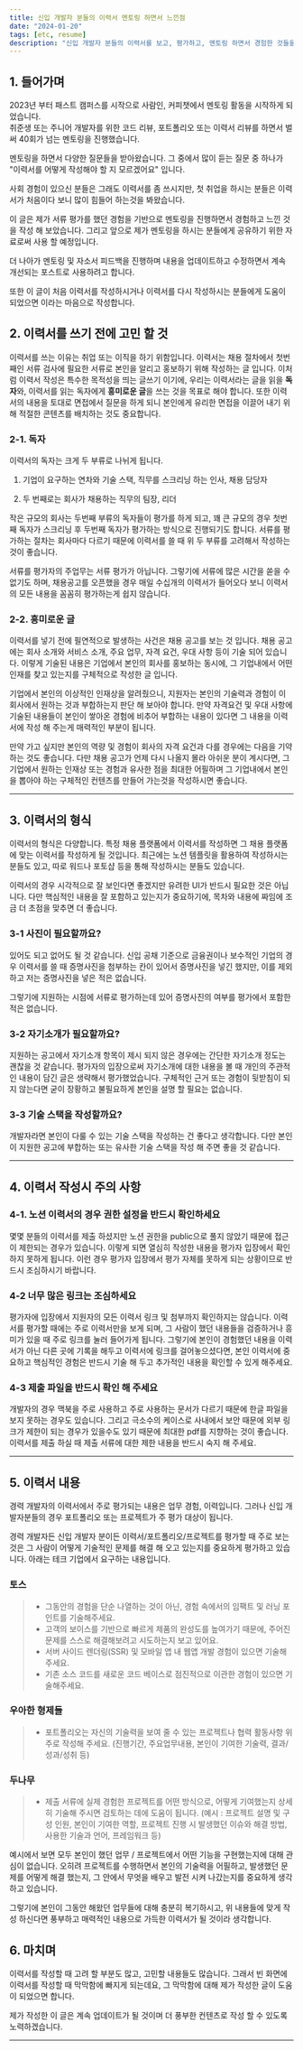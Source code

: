 ```yaml
---
title: 신입 개발자 분들의 이력서 멘토링 하면서 느낀점
date: "2024-01-20"
tags: [etc, resume]
description: "신입 개발자 분들의 이력서를 보고, 평가하고, 멘토링 하면서 경험한 것들을 기록해 보았습니다."
---
```


## 1. 들어가며

2023년 부터 패스트 캠퍼스를 시작으로 사람인, 커피챗에서 멘토링 활동을 시작하게 되었습니다.  
취준생 또는 주니어 개발자를 위한 코드 리뷰, 포트폴리오 또는 이력서 리뷰를 하면서 벌써 40회가 넘는 멘토링을 진행했습니다.

멘토링을 하면서 다양한 질문들을 받아왔습니다. 그 중에서 많이 듣는 질문 중 하나가 "이력서를 어떻게 작성해야 할 지 모르겠어요" 입니다.

사회 경험이 있으신 분들은 그래도 이력서를 좀 쓰시지만, 첫 취업을 하시는 분들은 이력서가 처음이다 보니 많이 힘들어 하는것을 봐왔습니다.

이 글은 제가 서류 평가를 했던 경험을 기반으로 멘토링을 진행하면서 경험하고 느낀 것을 작성 해 보았습니다. 그리고 앞으로 제가 멘토링을 하시는 분들에게 공유하기 위한 자료로써 사용 할 예정입니다.

더 나아가 멘토링 및 자소서 피드백을 진행하며 내용을 업데이트하고 수정하면서 계속 개선되는 포스트로 사용하려고 합니다.

또한 이 글이 처음 이력서를 작성하시거나 이력서를 다시 작성하시는 분들에게 도움이 되었으면 이라는 마음으로 작성합니다.

## 2. 이력서를 쓰기 전에 고민 할 것

이력서를 쓰는 이유는 취업 또는 이직을 하기 위함입니다. 이력서는 채용 절차에서 첫번째인 서류 검사에 필요한 서류로 본인을 알리고 홍보하기 위해 작성하는 글 입니다. 이처럼 이력서 작성은 특수한 목적성을 띄는 글쓰기 이기에, 우리는 이력서라는 글을 읽을 **독자**와, 이력서를 읽는 독자에게 **흥미로운 글**을 쓰는 것을 목표로 해야 합니다. 또한 이력서의 내용을 토대로 면접에서 질문을 하게 되니 본인에게 유리한 면접을 이끌어 내기 위해 적절한 콘텐츠를 배치하는 것도 중요합니다.

### 2-1. 독자

이력서의 독자는 크게 두 부류로 나뉘게 됩니다.

1. 기업이 요구하는 연차와 기술 스택, 직무를 스크리닝 하는 인사, 채용 담당자

2. 두 번째로는 회사가 채용하는 직무의 팀장, 리더

작은 규모의 회사는 두번째 부류의 독자들이 평가를 하게 되고, 꽤 큰 규모의 경우 첫번째 독자가 스크리닝 후 두번째 독자가 평가하는 방식으로 진행되기도 합니다. 서류를 평가하는 절차는 회사마다 다르기 때문에 이력서를 쓸 때 위 두 부류를 고려해서 작성하는 것이 좋습니다.

서류를 평가자의 주업무는 서류 평가가 아닙니다. 그렇기에 서류에 많은 시간을 쏟을 수 없기도 하며, 채용공고를 오픈했을 경우 매일 수십개의 이력서가 들어오다 보니 이력서의 모든 내용을 꼼꼼히 평가하는게 쉽지 않습니다.

### 2-2. 흥미로운 글

이력서를 넣기 전에 필연적으로 발생하는 사건은 채용 공고를 보는 것 입니다. 채용 공고에는 회사 소개와 서비스 소개, 주요 업무, 자격 요건, 우대 사항 등이 기술 되어 있습니다. 이렇게 기술된 내용은 기업에서 본인의 회사를 홍보하는 동시에, 그 기업내에서 어떤 인재를 찾고 있는지를 구체적으로 작성한 글 입니다. 

기업에서 본인의 이상적인 인재상을 알려줬으니, 지원자는 본인의 기술력과 경험이 이 회사에서 원하는 것과 부합하는지 판단 해 보아야 합니다. 만약 자격요건 및 우대 사항에 기술된 내용들이 본인이 쌓아온 경험에 비추어 부합하는 내용이 있다면 그 내용을 이력서에 작성 해 주는게 매력적인 부분이 됩니다.

만약 가고 싶지만 본인의 역량 및 경험이 회사의 자격 요건과 다를 경우에는 다음을 기약하는 것도 좋습니다. 다만 채용 공고가 언제 다시 나올지 몰라 아쉬운 분이 계시다면, 그 기업에서 원하는 인재상 또는 경험과 유사한 점을 최대한 어필하며 그 기업내에서 본인을 뽑아야 하는 구체적인 컨텐츠를 만들어 가는것을 작성하시면 좋습니다.

---

## 3. 이력서의 형식

이력서의 형식은 다양합니다. 특정 채용 플랫폼에서 이력서를 작성하면 그 채용 플랫폼에 맞는 이력서를 작성하게 될 것입니다. 최근에는 노션 템플릿을 활용하여 작성하시는 분들도 있고, 따로 워드나 포토샵 등을 통해 작성하시는 분들도 있습니다.

이력서의 경우 시각적으로 잘 보인다면 좋겠지만 유려한 UI가 반드시 필요한 것은 아닙니다. 다만 핵심적인 내용을 잘 포함하고 있는지가 중요하기에, 목차와 내용에 짜임에 조금 더 초점을 맞추면 더 좋습니다.

### 3-1 사진이 필요할까요?

있어도 되고 없어도 될 것 같습니다. 신입 공채 기준으로 금융권이나 보수적인 기업의 경우 이력서를 쓸 때 증명사진을 첨부하는 칸이 있어서 증명사진을 넣긴 했지만, 이를 제외하고 저는 증명사진을 넣은 적은 없습니다.

그렇기에 지원하는 시점에  서류로 평가하는데 있어 증명사진의 여부를 평가에서 포함한 적은 없습니다.

### 3-2 자기소개가 필요할까요?

지원하는 공고에서 자기소개 항목이 제시 되지 않은 경우에는 간단한 자기소개 정도는 괜찮을 것 같습니다. 평가자의 입장으로써 자기소개에 대한 내용을 볼 때 개인의 주관적인 내용이 담긴 글은 생략해서 평가했었습니다. 구체적인 근거 또는 경험이 뒷받침이 되지 않는다면 굳이 장황하고 불필요하게 본인을 설명 할 필요는 없습니다.

### 3-3 기술 스택을 작성할까요?

개발자라면 본인이 다룰 수 있는 기술 스택을 작성하는 건 좋다고 생각합니다. 다만 본인이 지원한   공고에 부합하는 또는 유사한 기술 스택을 작성 해 주면 좋을 것 같습니다. 

---

## 4. 이력서 작성시 주의 사항

### 4-1. 노션 이력서의 경우 권한 설정을 반드시 확인하세요
몇몇 분들의 이력서를 제출 하셨지만 노션 권한을 public으로 풀지 않았기 때문에 접근이 제한되는 경우가 있습니다. 이렇게 되면 열심히 작성한 내용을 평가자 입장에서 확인하지 못하게 됩니다.
이런 경우 평가자 입장에서 평가 자체를 못하게 되는 상황이므로 반드시 조심하시기 바랍니다.

### 4-2 너무 많은 링크는 조심하세요

평가자에 입장에서 지원자의 모든 이력서 링크 및 첨부까지 확인하지는 않습니다. 이력서를 평가할 때에는 주로 이력서만을 보게 되며, 그 사람이 했던 내용들을 검증하거나 흥미가 있을 때 주로 링크를 눌러 들어가게 됩니다. 그렇기에 본인이 경험했던 내용을 이력서가 아닌 다른 곳에 기록을 해두고 이력서에 링크를 걸어놓으셨다면, 본인 이력서에 중요하고 핵심적인 경험은 반드시 기술 해 두고 추가적인 내용을 확인할 수 있게 해주세요.

### 4-3 제출 파일을 반드시 확인 해 주세요

개발자의 경우 맥북을 주로 사용하고 주로 사용하는 문서가 다르기 때문에 한글 파일을 보지 못하는 경우도 있습니다. 그리고 극소수의 케이스로 사내에서 보안 때문에 외부 링크가 제한이 되는 경우가 있을수도 있기 때문에 최대한 pdf를 지향하는 것이 좋습니다. 이력서를 제출 하실 때 제출 서류에 대한 제한 내용을 반드시 숙지 해 주세요.

---

## 5. 이력서 내용

경력 개발자의 이력서에서 주로 평가되는 내용은 업무 경험, 이력입니다. 그러나 신입 개발자분들의 경우 포트폴리오 또는 프로젝트가 주 평가 대상이 됩니다.

경력 개발자든 신입 개발자 분이든 이력서/포트폴리오/프로젝트를 평가할 때 주로 보는 것은 그 사람이 어떻게 기술적인 문제를 해결 해 오고 있는지를 중요하게 평가하고 있습니다. 아래는 테크 기업에서 요구하는 내용입니다.

### 토스

> - 그동안의 경험을 단순 나열하는 것이 아닌, 경험 속에서의 임팩트 및 러닝 포인트를 기술해주세요.
> - 고객의 보이스를 기반으로 빠르게 제품의 완성도를 높여가기 때문에, 주어진 문제를 스스로 해결해보려고 시도하는지 보고 있어요.
> - 서버 사이드 렌더링(SSR) 및 모바일 앱 내 웹앱 개발 경험이 있으면 기술해주세요.
> - 기존 소스 코드를 새로운 코드 베이스로 점진적으로 이관한 경험이 있으면 기술해주세요.

### 우아한 형제들

> - 포트폴리오는 자신의 기술력을 보여 줄 수 있는 프로젝트나 협력 활동사항 위주로 작성해 주세요.
(진행기간, 주요업무내용, 본인이 기여한 기술력, 결과/성과/성취 등)

### 두나무

> - 제출 서류에 실제 경험한 프로젝트를 어떤 방식으로, 어떻게 기여했는지 상세히 기술해 주시면 검토하는 데에 도움이 됩니다.
(예시 : 프로젝트 설명 및 구성 인원, 본인이 기여한 역할, 프로젝트 진행 시 발생했던 이슈와 해결 방법, 사용한 기술과 언어, 프레임워크 등)


예시에서 보면 모두 본인이 했던 업무 / 프로젝트에서 어떤 기능을 구현했는지에 대해 관심이 없습니다. 오히려 프로젝트를 수행하면서 본인의 기술력을 어필하고, 발생했던 문제를 어떻게 해결 했는지, 그 안에서 무엇을 배우고 발전 시켜 나갔는지를 중요하게 생각하고 있습니다.

그렇기에 본인이 그동안 해왔던 업무들에 대해 충분히 복기하시고, 위 내용들에 맞게 작성 하신다면 풍부하고 매력적인 내용으로 가득한 이력서가 될 것이라 생각합니다.

## 6. 마치며

이력서를 작성할 때 고려 할 부분도 많고, 고민할 내용들도 많습니다. 그래서 빈 화면에 이력서를 작성할 때 막막함에 빠지게 되는데요, 그 막막함에 대해 제가 작성한 글이 도움이 되었으면 합니다.

제가 작성한 이 글은 계속 업데이트가 될 것이며 더 풍부한 컨텐츠로 작성 할 수 있도록 노력하겠습니다.

---
